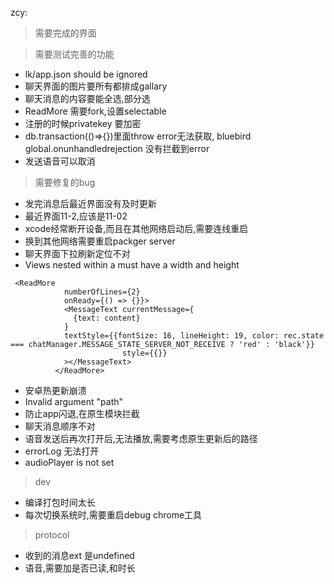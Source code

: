 


zcy: 

> 需要完成的界面


> 需要测试完善的功能
* lk/app.json should be ignored
* 聊天界面的图片要所有都排成gallary
* 聊天消息的内容要能全选,部分选
* ReadMore 需要fork,设置selectable
* 注册的时候privatekey 要加密
*  db.transaction(()=>{})里面throw error无法获取, bluebird
global.onunhandledrejection 没有拦截到error
* 发送语音可以取消

> 需要修复的bug
* 发完消息后最近界面没有及时更新
* 最近界面11-2,应该是11-02
* xcode经常断开设备,而且在其他网络启动后,需要连线重启
* 换到其他网络需要重启packger server
* 聊天界面下拉刷新定位不对
* Views nested within a <Text> must have a width and height
```
 <ReadMore
            numberOfLines={2}
            onReady={() => {}}>
            <MessageText currentMessage={
              {text: content}
            }
            textStyle={{fontSize: 16, lineHeight: 19, color: rec.state === chatManager.MESSAGE_STATE_SERVER_NOT_RECEIVE ? 'red' : 'black'}}
                         style={{}}
            ></MessageText>
          </ReadMore>
```
* 安卓热更新崩溃
*  Invalid argument "path"
* 防止app闪退,在原生模块拦截
* 聊天消息顺序不对
* 语音发送后再次打开后,无法播放,需要考虑原生更新后的路径
* errorLog 无法打开 
* audioPlayer is not set

>dev
* 编译打包时间太长
* 每次切换系统时,需要重启debug chrome工具

> protocol
* 收到的消息ext 是undefined
* 语音,需要加是否已读,和时长
